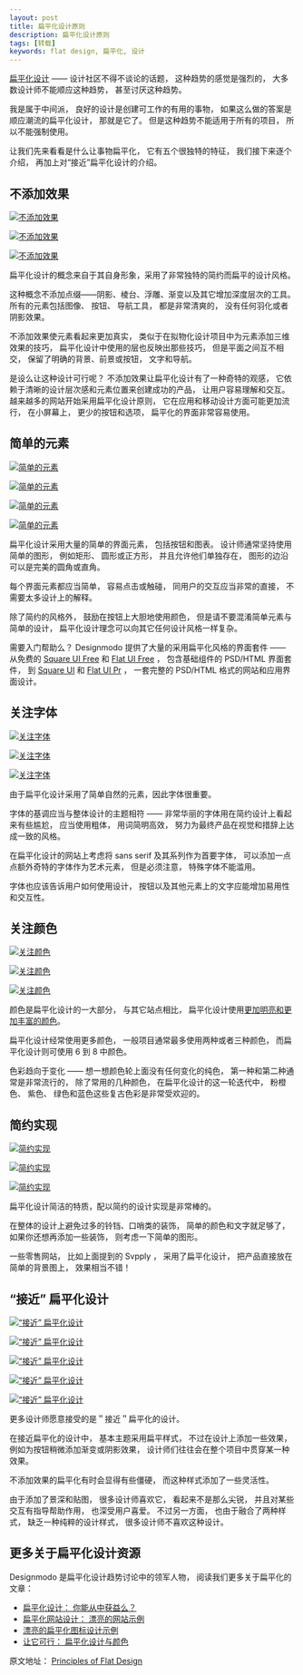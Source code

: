 ```yaml
---
layout: post
title: 扁平化设计原则
description: 扁平化设计原则
tags: [转载]
keywords: flat design, 扁平化, 设计
---
```


[扁平化设计](https://designmodo.com/flat-design/) —— 设计社区不得不谈论的话题， 这种趋势的感觉是强烈的， 大多数设计师不能顺应这种趋势， 甚至讨厌这种趋势。

我是属于中间派， 良好的设计是创建可工作的有用的事物， 如果这么做的答案是顺应潮流的扁平化设计， 那就是它了。 但是这种趋势不能适用于所有的项目， 所以不能强制使用。

让我们先来看看是什么让事物扁平化， 它有五个很独特的特征， 我们接下来逐个介绍， 再加上对“接近”扁平化设计的介绍。

## 不添加效果

[![不添加效果](/assets/post-images/no-added-effect-1.jpg)](https://www.triplagent.com/)

[![不添加效果](/assets/post-images/no-added-effect-2.jpg)](https://www.intothearctic.gp/)

[![不添加效果](/assets/post-images/no-added-effect-3.jpg)](https://dribbble.com/shots/947749-Task-app)

扁平化设计的概念来自于其自身形象，采用了非常独特的简约而扁平的设计风格。

这种概念不添加点缀——阴影、棱台、浮雕、渐变以及其它增加深度层次的工具。 所有的元素包括图像、 按钮、 导航工具， 都是非常清爽的， 没有任何羽化或者阴影效果。

不添加效果使元素看起来更加真实， 类似于在拟物化设计项目中为元素添加三维效果的技巧， 扁平化设计中使用的层也反映出那些技巧， 但是平面之间互不相交， 保留了明确的背景、前景或按钮， 文字和导航。

是设么让这种设计可行呢？ 不添加效果让扁平化设计有了一种奇特的观感， 它依赖于清晰的设计层次感和元素位置来创建成功的产品， 让用户容易理解和交互。 越来越多的网站开始采用扁平化设计原则， 它在应用和移动设计方面可能更加流行， 在小屏幕上， 更少的按钮和选项， 扁平化的界面非常容易使用。

## 简单的元素

[![简单的元素](/assets/post-images/simple-element-1.jpg)](https://dribbble.com/shots/917819-iPad-Calendar-Login)

[![简单的元素](/assets/post-images/simple-element-2.jpg)](https://dribbble.com/shots/962125-Filetypes)

[![简单的元素](/assets/post-images/simple-element-3.jpg)](https://designmodo.com/square/)

[![简单的元素](/assets/post-images/simple-element-4.jpg)](https://simonemarcarino.com/)

扁平化设计采用大量的简单的界面元素， 包括按钮和图表。 设计师通常坚持使用简单的图形， 例如矩形、 圆形或正方形， 并且允许他们单独存在， 图形的边沿可以是完美的圆角或直角。

每个界面元素都应当简单， 容易点击或触碰， 同用户的交互应当非常的直接， 不需要太多设计上的解释。

除了简约的风格外， 鼓励在按钮上大胆地使用颜色， 但是请不要混淆简单元素与简单的设计， 扁平化设计理念可以向其它任何设计风格一样复杂。

需要入门帮助么？ Designmodo 提供了大量的采用扁平化风格的界面套件 —— 从免费的 [Square UI Free](https://designmodo.com/square-free/) 和 [Flat UI Free](https://designmodo.com/flat-free/) ， 包含基础组件的 PSD/HTML 界面套件， 到 [Square UI](https://designmodo.com/square/) 和 [Flat UI Pr](https://designmodo.com/flat/) ， 一套完整的 PSD/HTML 格式的网站和应用界面设计。

## 关注字体

[![关注字体](/assets/post-images/focus-on-typography-1.jpg)](https://courtneyandrew.com/)

[![关注字体](/assets/post-images/focus-on-typography-2.jpg)](https://plover.co/)

[![关注字体](/assets/post-images/focus-on-typography-4.jpg)](https://www.flatmate.se/)

由于扁平化设计采用了简单自然的元素，因此字体很重要。

字体的基调应当与整体设计的主题相符 —— 非常华丽的字体用在简约设计上看起来有些尴尬， 应当使用粗体， 用词简明高效， 努力为最终产品在视觉和措辞上达成一致的风格。

在扁平化设计的网站上考虑将 sans serif 及其系列作为首要字体， 可以添加一点点额外奇特的字体作为艺术元素， 但是必须注意， 特殊字体不能滥用。

字体也应该告诉用户如何使用设计， 按钮以及其他元素上的文字应能增加易用性和交互性。

## 关注颜色

[![关注颜色](/assets/post-images/focus-on-color-1.jpg)](https://dribbble.com/shots/968439-Close-landing-page)

[![关注颜色](/assets/post-images/focus-on-color-2.jpg)](https://dribbble.com/shots/963964-Online-Radio)

[![关注颜色](/assets/post-images/focus-on-color-3.jpg)](https://dribbble.com/shots/1021883-Squirrel-Settings)

颜色是扁平化设计的一大部分， 与其它站点相比， 扁平化设计使用[更加明亮和更加丰富的颜色](https://designmodo.com/flat-design-colors/)。 

扁平化设计经常使用更多颜色， 一般项目通常最多使用两种或者三种颜色， 而扁平化设计则可使用 6 到 8 中颜色。

色彩趋向于变化 —— 想一想颜色轮上面没有任何变化的纯色， 第一种和第二种通常是非常流行的， 除了常用的几种颜色， 在扁平化设计的这一轮迭代中， 粉橙色、 紫色、 绿色和蓝色这些复古色彩是非常受欢迎的。

## 简约实现

[![简约实现](/assets/post-images/minimalist-approach-1.jpg)](https://dribbble.com/shots/981593-Personal-Site)

[![简约实现](/assets/post-images/minimalist-approach-2.jpg)](https://fltdsgn.com/)

[![简约实现](/assets/post-images/minimalist-approach-3.jpg)](https://cdns.designmodo.com/wp-content/uploads/2013/05/Mud.jpg)

扁平化设计简洁的特质，配以简约的设计实现是非常棒的。

在整体的设计上避免过多的铃铛、口哨类的装饰， 简单的颜色和文字就足够了， 如果你还想再添加一些装饰， 则考虑一下简单的图形。

一些零售网站， 比如上面提到的 Svpply ， 采用了扁平化设计， 把产品直接放在简单的背景图上， 效果相当不错！

## “接近” 扁平化设计

[![“接近” 扁平化设计](/assets/post-images/almost-flat-design-1.jpg)](https://dribbble.com/shots/1024811-Nagging-popup)

[![“接近” 扁平化设计](/assets/post-images/almost-flat-design-2.jpg)](https://dribbble.com/shots/1054539-Calc)

[![“接近” 扁平化设计](/assets/post-images/almost-flat-design-3.jpg)](https://dribbble.com/shots/992907-SimpleMail-Full-View-The-easy-way-to-email-anything)

[![“接近” 扁平化设计](/assets/post-images/almost-flat-design-5.jpg)](https://dribbble.com/shots/1053618-Coming-project)

[![“接近” 扁平化设计](/assets/post-images/almost-flat-design-6.jpg)](https://dribbble.com/shots/1001719-Music-Web-Application)

更多设计师愿意接受的是＂接近＂扁平化的设计。

在接近扁平化的设计中， 基本主题采用扁平样式， 不过在设计上添加一些效果， 例如为按钮稍微添加渐变或阴影效果， 设计师们往往会在整个项目中贯穿某一种效果。

不添加效果的扁平化有时会显得有些僵硬， 而这种样式添加了一些灵活性。

由于添加了景深和贴图， 很多设计师喜欢它， 看起来不是那么尖锐， 并且对某些交互有指导帮助作用， 也深受用户喜爱。 不过另一方面， 也由于融合了两种样式， 缺乏一种纯粹的设计样式， 很多设计师不喜欢这种设计。

## 更多关于扁平化设计资源

Designmodo 是扁平化设计趋势讨论中的领军人物， 阅读我们更多关于扁平化的文章：

- [扁平化设计： 你能从中获益么？](https://designmodo.com/flat-design)
- [扁平化网站设计： 漂亮的网站示例](https://designmodo.com/flat-design-examples/)
- [漂亮的扁平化图标设计示例](https://designmodo.com/flat-icons-examples/)
- [让它可行： 扁平化设计与颜色](https://designmodo.com/flat-design-colors/)

原文地址： [Principles of Flat Design](https://designmodo.com/flat-design-principles/)
